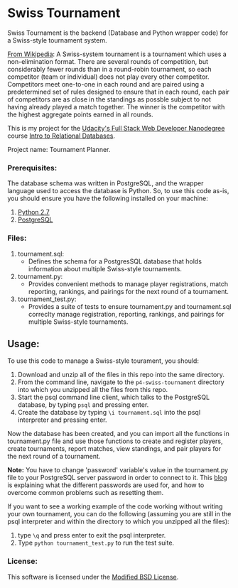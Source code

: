 # Swiss Tournament
Swiss Tournament is the backend (Database and Python wrapper code) for a Swiss-style tournament system.

[From Wikipedia](https://en.wikipedia.org/wiki/Swiss-system_tournament):  A Swiss-system tournament is a tournament which uses a non-elimination format.  There are several rounds of competition, but considerably fewer rounds than in a round-robin tournament, so each competitor (team or individual) does not play every other competitor.  Competitors meet one-to-one in each round and are paired using a predetermined set of rules designed to ensure that in each round, each pair of competitors are as close in the standings as possble subject to not having already played a match together.  The winner is the competitor with the highest aggregate points earned in all rounds.

This is my project for the [Udacity's Full Stack Web Developer Nanodegree](https://www.udacity.com/course/full-stack-web-developer-nanodegree--nd004) course [Intro to Relational Databases](https://www.udacity.com/course/intro-to-relational-databases--ud197).

Project name: Tournament Planner.

### Prerequisites:
The database schema was written in PostgreSQL, and the wrapper language used to access the database is Python.  So, to use this code as-is, you should ensure you have the following installed on your machine:
1. [Python 2.7](https://www.python.org/downloads/)
2. [PostgreSQL](https://www.postgresql.org/download/)


### Files:
1. tournament.sql:
	- Defines the schema for a PostgresSQL database that holds information about multiple Swiss-style tournaments.
2. tournament.py:
	- Provides convenient methods to manage player registrations, match reporting, rankings, and pairings for the next round of a tournament.
3. tournament_test.py:
	- Provides a suite of tests to ensure tournament.py and tournament.sql correclty manage registration, reporting, rankings, and pairings for multiple Swiss-style tournaments.

## Usage:
To use this code to manage a Swiss-style tourament, you should:
1. Download and unzip all of the files in this repo into the same directory.
2. From the command line, navigate to the ```p4-swiss-tournament``` directory into which you unzipped all the files from this repo.
3. Start the psql command line client, which talks to the PostgreSQL database, by typing ```psql``` and pressing enter.
4. Create the database by typing ```\i tournament.sql``` into the psql interpreter and pressing enter.

Now the database has been created, and you can import all the functions in tournament.py file and use those functions to create and register players, create tournaments, report matches, view standings, and pair players for the next round of a tournament.

**Note:** You have to change 'password' variable's value in the tournament.py file to your PostgreSQL server password in order to connect to it. This [blog](http://pgsnake.blogspot.com.eg/2010/07/postgresql-passwords-and-installers.html) is explaining what the different passwords are used for, and how to overcome common problems such as resetting them.

If you want to see a working example of the code working without writing your own tournament, you can do the following (assuming you are still in the psql interpreter and within the directory to which you unzipped all the files):

1. type ```\q``` and press enter to exit the psql interpreter.
2. Type ```python tournament_test.py``` to run the test suite.

### License:
This software is licensed under the [Modified BSD License](https://opensource.org/licenses/BSD-3-Clause).